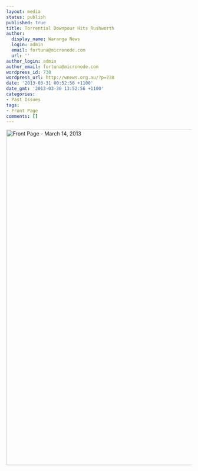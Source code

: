 ```yaml
---
layout: media
status: publish
published: true
title: Torrential Downpour Hits Rushworth
author:
  display_name: Waranga News
  login: admin
  email: fortuna@micronode.com
  url: ''
author_login: admin
author_email: fortuna@micronode.com
wordpress_id: 738
wordpress_url: http://wnews.org.au/?p=738
date: '2013-03-31 00:52:56 +1100'
date_gmt: '2013-03-30 13:52:56 +1100'
categories:
- Past Issues
tags:
- Front Page
comments: []
---
```


<a href="http://wnews.org.au/wp-content/uploads/2013/03/frontpage-20130314.pdf"><img class="alignnone size-full wp-image-736" alt="Front Page - March 14, 2013" src="http://wnews.org.au/wp-content/uploads/2013/03/frontpage-20130314.png" width="624" height="907" /></a>
